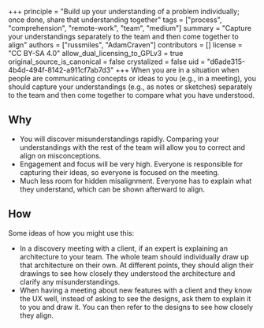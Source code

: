 +++
principle = "Build up your understanding of a problem individually; once done, share that understanding together"
tags = ["process", "comprehension", "remote-work", "team", "medium"]
summary = "Capture your understandings separately to the team and then come together to align"
authors = ["russmiles", "AdamCraven"]
contributors = []
license = "CC BY-SA 4.0"
allow_dual_licensing_to_GPLv3 = true
original_source_is_canonical = false
crystalized = false
uid = "d6ade315-4b4d-494f-8142-a911cf7ab7d3"
+++
When you are in a situation when people are communicating concepts or ideas to you (e.g., in a meeting), you should capture your understandings (e.g., as notes or sketches) separately to the team and then come together to compare what you have understood.
 
## Why
 
* You will discover misunderstandings rapidly. Comparing your understandings with the rest of the team will allow you to correct and align on misconceptions.
* Engagement and focus will be very high. Everyone is responsible for capturing their ideas, so everyone is focused on the meeting. 
* Much less room for hidden misalignment. Everyone has to explain what they understand, which can be shown afterward to align. 
 
 
## How

Some ideas of how you might use this:

 
* In a discovery meeting with a client, if an expert is explaining an architecture to your team. The whole team should individually draw up that architecture on their own. At different points, they should align their drawings to see how closely they understood the architecture and clarify any misunderstandings.
* When having a meeting about new features with a client and they know the UX well, instead of asking to see the designs, ask them to explain it to you and draw it. You can then refer to the designs to see how closely they align.
